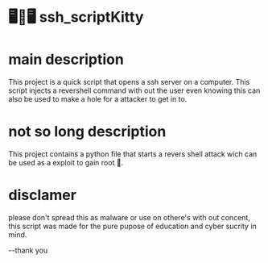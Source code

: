 # 🖥🔄🖥 ssh_scriptKitty

# main description

This project is a quick script that opens a ssh server on a computer.
This script injects a revershell command with out the user even knowing this can also be used to make
a hole for a attacker to get in to. 

# not so long description 
This project contains a python file that starts a revers shell attack wich can be used as a
exploit to gain root 🌳.

# disclamer
please don't spread this as malware or use on othere's with out concent,
this script was made for the pure pupose of education and cyber sucrity in mind.

--thank you

